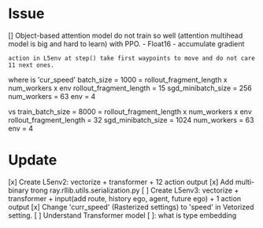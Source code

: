 # Issue
[] Object-based attention model do not train so well (attention multihead model is big and hard to learn) with PPO.
	- Float16
	- accumulate gradient
```
action in L5env at step() take first waypoints to move and do not care 11 next ones.
```
where is 'cur_speed'
batch_size = 1000 = rollout_fragment_length x num_workers x env
rollout_fragment_length = 15
sgd_minibatch_size = 256
num_workers = 63
env = 4

vs 
train_batch_size = 8000 = rollout_fragment_length x num_workers x env
rollout_fragment_length = 32
sgd_minibatch_size = 1024
num_workers = 63
env = 4
# Update
[x] Create L5env2: vectorize + transformer + 12 action output 
[x] Add multi-binary trong ray.rllib.utils.serialization.py
[ ] Create L5env3: vectorize + transformer + input(add route, history ego, agent, future ego) + 1 action output
[x] Change 'curr_speed' (Rasterized settings) to 'speed' in Vetorized setting.
[ ] Understand Transformer model
	[ ]: what is type embedding

